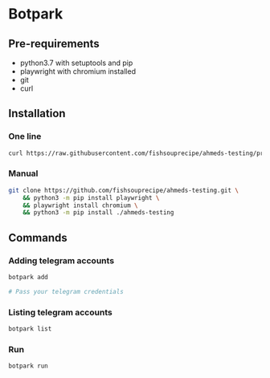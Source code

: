# Botpark

## Pre-requirements
- python3.7 with setuptools and pip
- playwright with chromium installed
- git
- curl

## Installation

### One line
```bash
curl https://raw.githubusercontent.com/fishsouprecipe/ahmeds-testing/primary/install.cfg | sh
```


### Manual
```bash
git clone https://github.com/fishsouprecipe/ahmeds-testing.git \
    && python3 -m pip install playwright \
    && playwright install chromium \
    && python3 -m pip install ./ahmeds-testing
```

## Commands
### Adding telegram accounts
```bash
botpark add

# Pass your telegram credentials
```

### Listing telegram accounts
```bash
botpark list
```

### Run
```bash
botpark run
```
